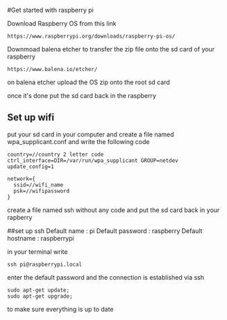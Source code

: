 #Get started with raspberry pi

Download Raspberry OS from this link
```
https://www.raspberrypi.org/downloads/raspberry-pi-os/
```

Downmoad balena etcher to transfer the zip file onto the sd card of your raspberry
```
https://www.balena.io/etcher/
```
on balena etcher upload the OS zip onto the root sd card

once it's done put the sd card back in the raspberry 

## Set up wifi 
put your sd card in your computer and create a file named wpa_supplicant.conf
and write the following code
```
country=//country 2 letter code
ctrl_interface=DIR=/var/run/wpa_supplicant GROUP=netdev
update_config=1

network={
  ssid=//wifi_name
  psk=//wifipassword
}
```
create a file named ssh without any code and put the sd card back in your rapberry
 

##set up ssh
Default name : pi
Default password : raspberry
Default hostname : raspberrypi

in your terminal write
```
ssh pi@raspberrypi.local
````
enter the default password and the connection is established via ssh

```
sudo apt-get update;
sudo apt-get upgrade;
````
to make sure everything is up to date


 
